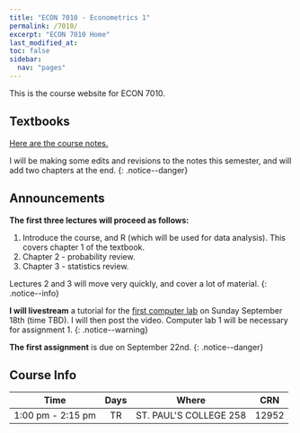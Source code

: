 ```yaml
---
title: "ECON 7010 - Econometrics 1"
permalink: /7010/
excerpt: "ECON 7010 Home"
last_modified_at:
toc: false
sidebar:
  nav: "pages"
---
```


This is the course website for ECON 7010.

## Textbooks
[Here are the course notes.](https://rtgodwin.com/econometrics1.pdf)

I will be making some edits and revisions to the notes this semester, and will add two chapters at the end.
{: .notice--danger}

## Announcements

**The first three lectures will proceed as follows:**
1. Introduce the course, and R (which will be used for data analysis). This covers chapter 1 of the textbook.
2. Chapter 2 - probability review.
3. Chapter 3 - statistics review.

Lectures 2 and 3 will move very quickly, and cover a lot of material.
{: .notice--info}

**I will livestream** a tutorial for the [first computer lab](/3040/lab1/) on Sunday September 18th (time TBD). I will then post the video. Computer lab 1 will be necessary for assignment 1.
{: .notice--warning}

**The first assignment** is due on September 22nd.
{: .notice--danger}

## Course Info

| Time              | Days          | Where                  | CRN   |
| :---------------: | :-----------: | :--------------------: | :---: |
| 1:00 pm - 2:15 pm | TR            | ST. PAUL'S COLLEGE 258 | 12952 |

